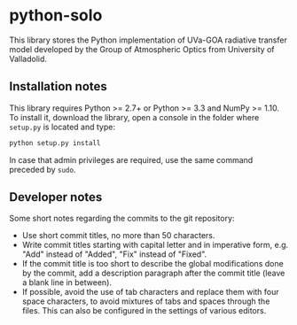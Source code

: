 # python-solo

This library stores the Python implementation of UVa-GOA radiative transfer model developed by the Group of Atmospheric Optics from University of Valladolid.

## Installation notes

This library requires Python >= 2.7+ or Python >= 3.3 and NumPy >= 1.10. To install it, download the library, open a console in the folder where ``setup.py`` is located and type:

```sh
python setup.py install
```

In case that admin privileges are required, use the same command preceded by ``sudo``.

## Developer notes

Some short notes regarding the commits to the git repository:

* Use short commit titles, no more than 50 characters.
* Write commit titles starting with capital letter and in imperative form, e.g. "Add" instead of "Added", "Fix" instead of "Fixed".
* If the commit title is too short to describe the global modifications done by the commit, add a description paragraph after the commit title (leave a blank line in between).
* If possible, avoid the use of tab characters and replace them with four space characters, to avoid mixtures of tabs and spaces through the files. This can also be configured in the settings of various editors.

